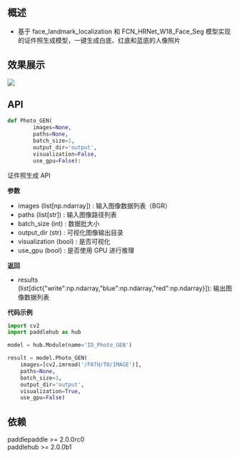 ## 概述
* 基于 face_landmark_localization 和 FCN_HRNet_W18_Face_Seg 模型实现的证件照生成模型，一键生成白底、红底和蓝底的人像照片

## 效果展示
![](https://img-blog.csdnimg.cn/20201224163307901.jpg)

## API
```python
def Photo_GEN(
        images=None,
        paths=None,
        batch_size=1,
        output_dir='output',
        visualization=False,
        use_gpu=False):
```
证件照生成 API

**参数**
* images (list[np.ndarray]) : 输入图像数据列表（BGR）
* paths (list[str]) : 输入图像路径列表
* batch_size (int) : 数据批大小
* output_dir (str) : 可视化图像输出目录
* visualization (bool) : 是否可视化
* use_gpu (bool) : 是否使用 GPU 进行推理

**返回**
* results (list[dict{"write":np.ndarray,"blue":np.ndarray,"red":np.ndarray}]): 输出图像数据列表

**代码示例**
```python
import cv2
import paddlehub as hub

model = hub.Module(name='ID_Photo_GEN')

result = model.Photo_GEN(
    images=[cv2.imread('/PATH/TO/IMAGE')],
    paths=None,
    batch_size=1,
    output_dir='output',
    visualization=True,
    use_gpu=False)
```

## 依赖
paddlepaddle >= 2.0.0rc0  
paddlehub >= 2.0.0b1
